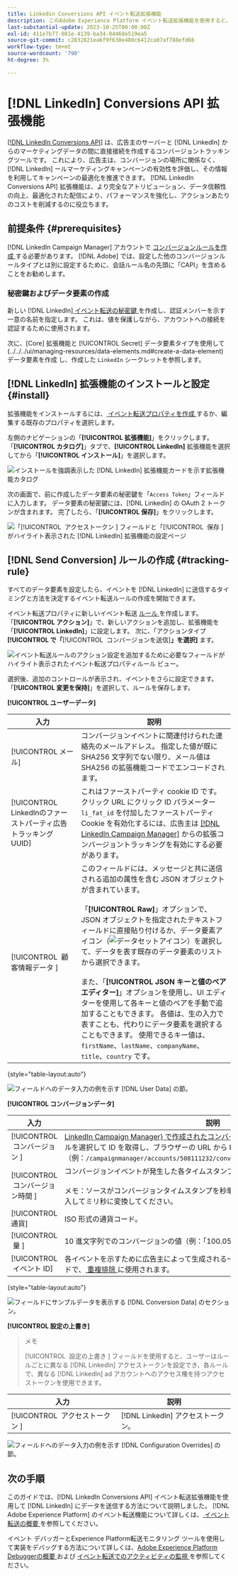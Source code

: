 ```yaml
---
title: Linkedin Conversions API イベント転送拡張機能
description: このAdobe Experience Platform イベント転送拡張機能を使用すると、Linkedin マーケティングキャンペーンのパフォーマンスを測定できます。
last-substantial-update: 2023-10-25T00:00:00Z
exl-id: 411e7b77-081e-4139-ba34-04468e519ea5
source-git-commit: c2832821ea6f9f630e480c6412ca07af788efd66
workflow-type: tm+mt
source-wordcount: '790'
ht-degree: 3%

---
```


# [!DNL LinkedIn] Conversions API 拡張機能

[[!DNL LinkedIn Conversions API]](https://learn.microsoft.com/en-us/linkedin/marketing/integrations/ads-reporting/conversions-api) は、広告主のサーバーと [!DNL LinkedIn] からのマーケティングデータの間に直接接続を作成するコンバージョントラッキングツールです。 これにより、広告主は、コンバージョンの場所に関係なく、[!DNL LinkedIn] ールマーケティングキャンペーンの有効性を評価し、その情報を利用してキャンペーンの最適化を推進できます。 [!DNL LinkedIn Conversions API] 拡張機能は、より完全なアトリビューション、データ信頼性の向上、最適化された配信により、パフォーマンスを強化し、アクションあたりのコストを削減するのに役立ちます。

## 前提条件 {#prerequisites}

[!DNL LinkedIn Campaign Manager] アカウントで [ コンバージョンルールを作成 ](https://www.linkedin.com/help/lms/answer/a1657171) する必要があります。 [!DNL Adobe] では、設定した他のコンバージョンルールタイプとは別に設定するために、会話ルール名の先頭に「CAPI」を含めることをお勧めします。

### 秘密鍵およびデータ要素の作成

新しい [!DNL LinkedIn][ イベント転送の秘密鍵 ](../../../ui/event-forwarding/secrets.md) を作成し、認証メンバーを示す一意の名前を指定します。 これは、値を保護しながら、アカウントへの接続を認証するために使用されます。

次に、[Core] 拡張機能と [!UICONTROL Secret] データ要素タイプを使用して (../../../ui/managing-resources/data-elements.md#create-a-data-element) データ要素を作成  し、作成した `LinkedIn` シークレットを参照します。

## [!DNL LinkedIn] 拡張機能のインストールと設定 {#install}

拡張機能をインストールするには、[ イベント転送プロパティを作成 ](../../../ui/event-forwarding/overview.md#properties) するか、編集する既存のプロパティを選択します。

左側のナビゲーションの「**[!UICONTROL 拡張機能]**」をクリックします。「**[!UICONTROL カタログ]**」タブで、**[!UICONTROL LinkedIn]** 拡張機能を選択してから「**[!UICONTROL インストール]**」を選択します。

![ インストールを強調表示した [!DNL LinkedIn] 拡張機能カードを示す拡張機能カタログ ](../../../images/extensions/server/linkedin/install-extension.png)

次の画面で、前に作成したデータ要素の秘密鍵を「`Access Token`」フィールドに入力します。 データ要素の秘密鍵には、[!DNL LinkedIn] の OAuth 2 トークンが含まれます。 完了したら、「**[!UICONTROL 保存]**」をクリックします。

![ 「[!UICONTROL &#x200B; アクセストークン &#x200B;] フィールドと「[!UICONTROL &#x200B; 保存 &#x200B;] がハイライト表示された [!DNL LinkedIn] 拡張機能の設定ページ ](../../../images/extensions/server/linkedin/configure-extension.png)

## [!DNL Send Conversion] ルールの作成 {#tracking-rule}

すべてのデータ要素を設定したら、イベントを [!DNL LinkedIn] に送信するタイミングと方法を決定するイベント転送ルールの作成を開始できます。

イベント転送プロパティに新しいイベント転送 [ ルール ](../../../ui/managing-resources/rules.md) を作成します。 「**[!UICONTROL アクション]**」で、新しいアクションを追加し、拡張機能を「**[!UICONTROL LinkedIn]**」に設定します。 次に、「アクションタイプ **[!UICONTROL で「**&#x200B;[!UICONTROL &#x200B; コンバージョンを送信 &#x200B;]&#x200B;**」を選択]** ます。

![ イベント転送ルールのアクション設定を追加するために必要なフィールドがハイライト表示されたイベント転送プロパティルール ビュー。](../../../images/extensions/server/linkedin/linkedin-event-action.png)

選択後、追加のコントロールが表示され、イベントをさらに設定できます。 「**[!UICONTROL 変更を保持]**」を選択して、ルールを保存します。

**[!UICONTROL ユーザーデータ]**

| 入力 | 説明 |
| --- | --- |
| [!UICONTROL メール] | コンバージョンイベントに関連付けられた連絡先のメールアドレス。 指定した値が既に SHA256 文字列でない限り、メール値は SHA256 の拡張機能コードでエンコードされます。 |
| [!UICONTROL LinkedInのファーストパーティ広告トラッキング UUID] | これはファーストパーティ cookie ID です。 クリック URL にクリック ID パラメーター `li_fat_id` を付加したファーストパーティ Cookie を有効化するには、広告主は [[!DNL LinkedIn Campaign Manager]](https://www.linkedin.com/help/lms/answer/a423304/enable-first-party-cookies-on-a-linkedin-insight-tag) からの拡張コンバージョントラッキングを有効にする必要があります。 |
| [!UICONTROL &#x200B; 顧客情報データ &#x200B;] | このフィールドには、メッセージと共に送信される追加の属性を含む JSON オブジェクトが含まれています。<br><br> 「**[!UICONTROL Raw]**」オプションで、JSON オブジェクトを指定されたテキストフィールドに直接貼り付けるか、データ要素アイコン（![ データセットアイコン ](/help/images/icons/database.png)）を選択して、データを表す既存のデータ要素のリストから選択できます。<br><br> また、「**[!UICONTROL JSON キーと値のペア エディター]**」オプションを使用し、UI エディターを使用して各キーと値のペアを手動で追加することもできます。 各値は、生の入力で表すことも、代わりにデータ要素を選択することもできます。 使用できるキー値は、`firstName`、`lastName`、`companyName`、`title`、`country` です。 |

{style="table-layout:auto"}

![ フィールドへのデータ入力の例を示す [!DNL User Data] の節。](../../../images/extensions/server/linkedin/configure-extension-user-data.png)

**[!UICONTROL コンバージョンデータ]**

| 入力 | 説明 |
| --- | --- |
| [!UICONTROL &#x200B; コンバージョン &#x200B;] | [LinkedIn Campaign Manager&rbrace; で作成されたコンバージョンルール ](https://www.linkedin.com/help/lms/answer/a1657171)ID。 コンバージョンルールを選択して ID を取得し、ブラウザーの URL から ID をコピーします（例：`/campaignmanager/accounts/508111232/conversions/15588877`）。`/conversions/<id>` |
| [!UICONTROL &#x200B; コンバージョン時間 &#x200B;] | コンバージョンイベントが発生した各タイムスタンプ（ミリ秒単位）。 <br><br> メモ：ソースがコンバージョンタイムスタンプを秒単位で記録する場合は、末尾に 000 を挿入してミリ秒に変換してください。 |
| [!UICONTROL 通貨] | ISO 形式の通貨コード。 |
| [!UICONTROL &#x200B; 量 &#x200B;] | 10 進文字列でのコンバージョンの値（例：「100.05」）。 |
| [!UICONTROL &#x200B; イベント ID] | 各イベントを示すために広告主によって生成される一意の ID。 これはオプションのフィールドで、[ 重複排除 ](https://learn.microsoft.com/en-us/linkedin/marketing/conversions/deduplication?view=li-lms-2024-02) に使用されます。 |

{style="table-layout:auto"}

![ フィールドにサンプルデータを表示する [!DNL Conversion Data] のセクション。](../../../images/extensions/server/linkedin/configure-extension-conversions-data.png)

**[!UICONTROL 設定の上書き]**

>メモ
>
>[!UICONTROL &#x200B; 設定の上書き &#x200B;] フィールドを使用すると、ユーザーはルールごとに異なる [!DNL LinkedIn] アクセストークンを設定でき、各ルールで、異なる [!DNL LinkedIn] ad アカウントへのアクセス権を持つアクセストークンを使用できます。

| 入力 | 説明 |
| --- | --- |
| [!UICONTROL &#x200B; アクセストークン &#x200B;] | [!DNL LinkedIn] アクセストークン。 |

![ フィールドへのデータ入力の例を示す [!DNL Configuration Overrides] の節。](../../../images/extensions/server/linkedin/configure-extension-configuration-override.png)

## 次の手順

このガイドでは、[!DNL LinkedIn Conversions API] イベント転送拡張機能を使用して [!DNL LinkedIn] にデータを送信する方法について説明しました。 [!DNL Adobe Experience Platform] のイベント転送機能について詳しくは、[ イベント転送の概要 ](../../../ui/event-forwarding/overview.md) を参照してください。

イベント デバッガーとExperience Platform転送モニタリング ツールを使用して実装をデバッグする方法について詳しくは、[Adobe Experience Platform Debuggerの概要 ](../../../../debugger/home.md) および [ イベント転送でのアクティビティの監視 ](../../../ui/event-forwarding/monitoring.md) を参照してください。
